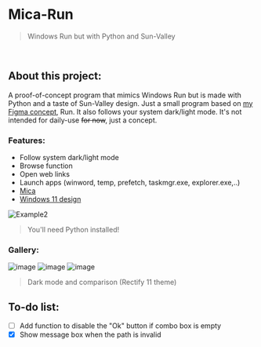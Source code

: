   
# Mica-Run

>Windows Run but with Python and Sun-Valley

<div align="left">
  
<br>

## About this project:
A proof-of-concept program that mimics Windows Run but is made with Python and a taste of Sun-Valley design. Just a small program based on [my Figma concept](https://www.reddit.com/r/Windows_Redesign/comments/s8kgtm/quite_new_to_figma_so_i_just_create_a_simple/), Run. It also follows your system dark/light mode. It's not intended for daily-use ~~for now~~, just a concept.
<br>
### Features:
  - Follow system dark/light mode
  - Browse function
  - Open web links
  - Launch apps (winword, temp, prefetch, taskmgr.exe, explorer.exe,..)
  - [Mica](https://github.com/martinet101/win32mica)
  - [Windows 11 design](https://github.com/rdbende/Sun-Valley-ttk-theme) 

![Example2](https://user-images.githubusercontent.com/86362423/158045500-413133e4-6bbe-4402-b197-8da897c755e7.gif)
>You'll need Python installed!
### Gallery:
![image](https://user-images.githubusercontent.com/86362423/158001467-a3fbea0b-d93b-4ae4-85ab-c73bac7c8309.png)
![image](https://user-images.githubusercontent.com/86362423/158627189-8dcff561-c132-4c9e-a978-1075e52defa6.png)
![image](https://user-images.githubusercontent.com/86362423/158614332-4798a5a7-d4a3-4889-822b-4978cc1f4ee4.png)
 >Dark mode and comparison (Rectify 11 theme)

## To-do list:
- [ ] Add function to disable the "Ok" button if combo box is empty
- [X] Show message box when the path is invalid
